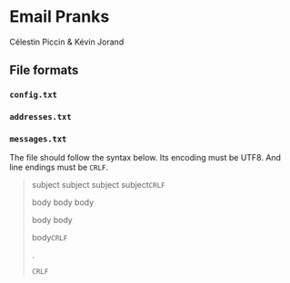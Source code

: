 Email Pranks
============

Célestin Piccin & Kévin Jorand

## File formats

### `config.txt`

### `addresses.txt`

### `messages.txt`
The file should follow the syntax below. Its encoding must be UTF8. And line endings must be `CRLF`.

>subject subject subject subject`CRLF`
>
>body body body
>
>body body
>
>body`CRLF`
>
>.
>
>`CRLF`
